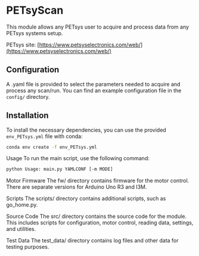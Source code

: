 # PETsyScan

This module allows any PETsys user to acquire and process data from any PETsys systems setup.

PETsys site: [https://www.petsyselectronics.com/web/](https://www.petsyselectronics.com/web/)

## Configuration

A .yaml file is provided to select the parameters needed to acquire and process any scan/run. You can find an example configuration file in the `config/` directory.

## Installation

To install the necessary dependencies, you can use the provided `env_PETsys.yml` file with conda:

```bash
conda env create -f env_PETsys.yml
```

Usage
To run the main script, use the following command:

```bash
python Usage: main.py YAMLCONF [-m MODE]
```

Motor Firmware
The fw/ directory contains firmware for the motor control. There are separate versions for Arduino Uno R3 and I3M.

Scripts
The scripts/ directory contains additional scripts, such as go_home.py.

Source Code
The src/ directory contains the source code for the module. This includes scripts for configuration, motor control, reading data, settings, and utilities.

Test Data
The test_data/ directory contains log files and other data for testing purposes.